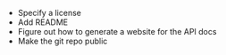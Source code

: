 - Specify a license
- Add README
- Figure out how to generate a website for the API docs
- Make the git repo public
